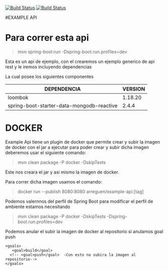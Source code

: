 [![Build Status](https://img.shields.io/badge/spring--boot-v2.4.5-green)](https://nodesource.com)
[![Build Status](https://img.shields.io/badge/mongo-No--Sql-red)](https://nodesource.com)

#EXAMPLE API

# Para correr esta api

> mvn spring-boot:run -Dspring-boot.run.profiles=dev

Esta es un api de ejemplo, con el crearemos un ejemplo generico
de api rest y le iremos incluyendo dependencias

La cual posee los siguientes componentes

| DEPENDENCIA | VERSION |
| ------ | ------ |
| loombok | 1.18.20 |
| spring-boot-starter-data-mongodb-reactive| 2.4.4 |

# DOCKER    

Example Api tiene un plugin de docker que permite
crear y subir la imagen de docker con el jar a ejecutar
para poder crear y subir dicha imagen deberemos usar el siguiente comando:

> mvn clean package -P docker -DskipTests

Este nos creara el jar y asi mismo la imagen de docker.

Para correr dicha imagen usamos el comando:


> docker run --publish 8080:8080 arreguen/example-api:[tag]

Podemos valernnos del perfil de Spring Boot para modificar
el perfil de ambiente estamos necesitando

> mvn clean package -P docker -DskipTests -Dspring-boot.run.profiles=dev

Podemos anular el subir la imagen de docker al repositorio si anulamos goal push

```
<goals>
   <goal>build</goal>
  <!-- <goal>push</goal>  -Con esto no subira la imagen al repositorio-->
</goals>
```